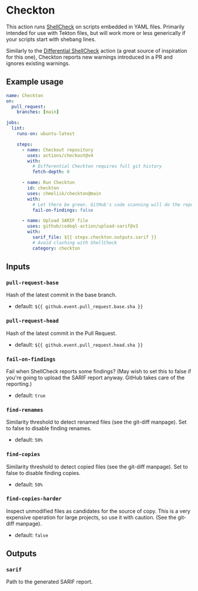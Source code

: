 # Checkton

This action runs [ShellCheck][shellcheck] on scripts embedded in YAML files.
Primarily intended for use with Tekton files, but will work more or less generically
if your scripts start with shebang lines.

Similarly to the [Differential ShellCheck][differential-shellcheck] action
(a great source of inspiration for this one), Checkton reports new warnings
introduced in a PR and ignores existing warnings.

## Example usage

```yaml
name: Checkton
on:
  pull_request:
    branches: [main]

jobs:
  lint:
    runs-on: ubuntu-latest

    steps:
      - name: Checkout repository
        uses: actions/checkout@v4
        with:
          # Differential Checkton requires full git history
          fetch-depth: 0

      - name: Run Checkton
        id: checkton
        uses: chmeliik/checkton@main
        with:
          # Let there be green. GitHub's code scanning will do the reporting.
          fail-on-findings: false

      - name: Upload SARIF file
        uses: github/codeql-action/upload-sarif@v3
        with:
          sarif_file: ${{ steps.checkton.outputs.sarif }}
          # Avoid clashing with ShellCheck
          category: checkton
```

<!-- <automated> -->

## Inputs

### `pull-request-base`

Hash of the latest commit in the base branch.

* default: `${{ github.event.pull_request.base.sha }}`

### `pull-request-head`

Hash of the latest commit in the Pull Request.

* default: `${{ github.event.pull_request.head.sha }}`

### `fail-on-findings`

Fail when ShellCheck reports some findings? (May wish to set this to false if
you're going to upload the SARIF report anyway. GitHub takes care of the
reporting.)

* default: `true`

### `find-renames`

Similarity threshold to detect renamed files (see the git-diff manpage). Set to
false to disable finding renames.

* default: `50%`

### `find-copies`

Similarity threshold to detect copied files (see the git-diff manpage). Set to
false to disable finding copies.

* default: `50%`

### `find-copies-harder`

Inspect unmodified files as candidates for the source of copy. This is a very
expensive operation for large projects, so use it with caution. (See the
git-diff manpage).

* default: `false`

## Outputs

### `sarif`

Path to the generated SARIF report.

<!-- </automated> -->

[shellcheck]: https://www.shellcheck.net/wiki/Home
[differential-shellcheck]: https://github.com/redhat-plumbers-in-action/differential-shellcheck
